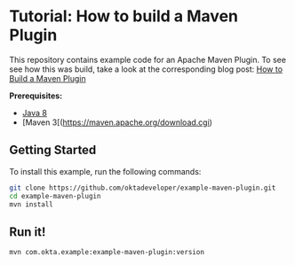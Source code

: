 # Tutorial: How to build a Maven Plugin

This repository contains example code for an Apache Maven Plugin.  To see see how this was build, take a look at the corresponding blog post: [How to Build a Maven Plugin](https://developer.okta.com/blog/2019/09/23/tutorial-build-a-maven-plugin)

**Prerequisites:**

- [Java 8](https://adoptopenjdk.net/)
- [Maven 3[(https://maven.apache.org/download.cgi)

## Getting Started

To install this example, run the following commands:
```bash
git clone https://github.com/oktadeveloper/example-maven-plugin.git
cd example-maven-plugin
mvn install
```

## Run it!

```bash
mvn com.okta.example:example-maven-plugin:version
```
